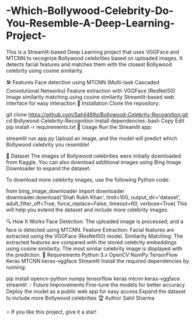 # -Which-Bollywood-Celebrity-Do-You-Resemble-A-Deep-Learning-Project-
This is a Streamlit-based Deep Learning project that uses VGGFace and MTCNN to recognize Bollywood celebrities based on uploaded images. It detects facial features and matches them with the closest Bollywood celebrity using cosine similarity.

🛠 Features
Face detection using MTCNN (Multi-task Cascaded Convolutional Networks)
Feature extraction with VGGFace (ResNet50)
Image similarity matching using cosine similarity
Streamlit-based web interface for easy interaction
🚀 Installation
Clone the repository:

git clone https://github.com/Sahil489s/Bollywood-Celebrity-Recognition.git
cd Bollywood-Celebrity-Recognition
Install dependencies:
bash
Copy
Edit
pip install -r requirements.txt
📌 Usage
Run the Streamlit app:

streamlit run app.py
Upload an image, and the model will predict which Bollywood celebrity you resemble!

📂 Dataset
The images of Bollywood celebrities were initially downloaded from Kaggle. You can also download additional images using Bing Image Downloader to expand the dataset.

To download more celebrity images, use the following Python code:


from bing_image_downloader import downloader
downloader.download('Shah Rukh Khan', limit=100, output_dir='dataset', adult_filter_off=True, force_replace=False, timeout=60, verbose=True)
This will help you extend the dataset and include more celebrity images.

🔍 How It Works
Face Detection: The uploaded image is processed, and a face is detected using MTCNN.
Feature Extraction: Facial features are extracted using the VGGFace (ResNet50) model.
Similarity Matching: The extracted features are compared with the stored celebrity embeddings using cosine similarity.
The most similar celebrity image is displayed with the prediction.
📜 Requirements
Python 3.x
OpenCV
NumPy
TensorFlow
Keras
MTCNN
keras-vggface
Streamlit
Install the required dependencies by running:

pip install opencv-python numpy tensorflow keras mtcnn keras-vggface streamlit
💡 Future Improvements
Fine-tune the models for better accuracy
Deploy the model as a public web app for easy access
Expand the dataset to include more Bollywood celebrities
🏆 Author
Sahil Sharma


⭐ If you like this project, give it a star!

